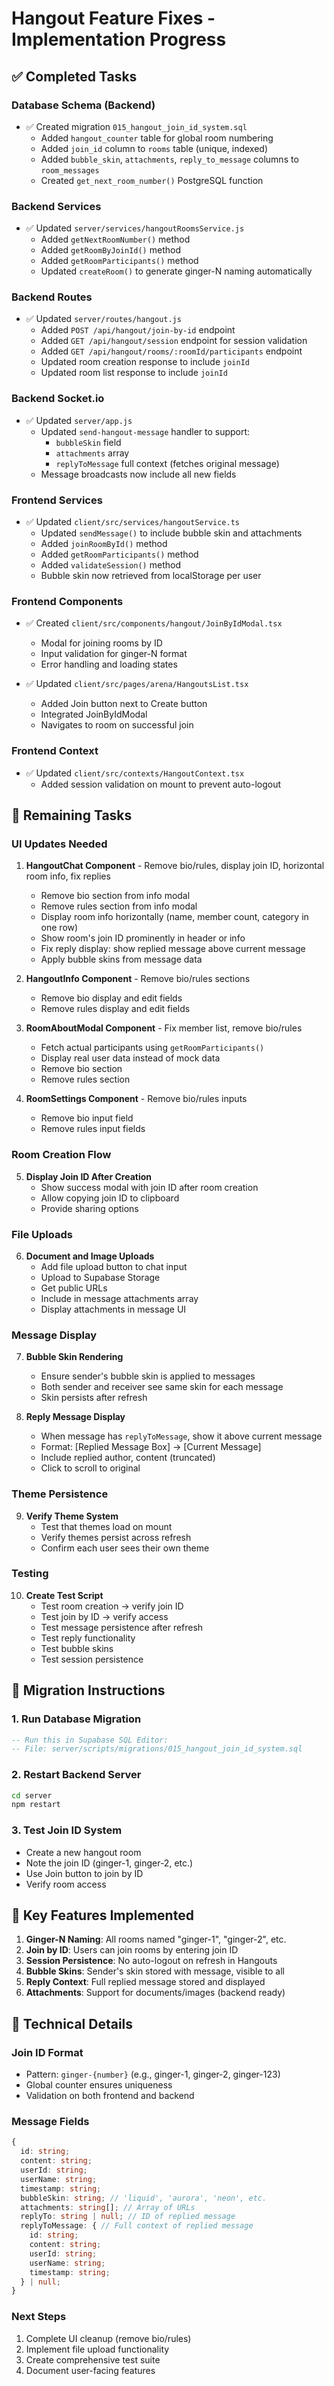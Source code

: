 # Hangout Feature Fixes - Implementation Progress

## ✅ Completed Tasks

### Database Schema (Backend)
- ✅ Created migration `015_hangout_join_id_system.sql`
  - Added `hangout_counter` table for global room numbering
  - Added `join_id` column to `rooms` table (unique, indexed)
  - Added `bubble_skin`, `attachments`, `reply_to_message` columns to `room_messages`
  - Created `get_next_room_number()` PostgreSQL function

### Backend Services
- ✅ Updated `server/services/hangoutRoomsService.js`
  - Added `getNextRoomNumber()` method
  - Added `getRoomByJoinId()` method
  - Added `getRoomParticipants()` method
  - Updated `createRoom()` to generate ginger-N naming automatically
  
### Backend Routes
- ✅ Updated `server/routes/hangout.js`
  - Added `POST /api/hangout/join-by-id` endpoint
  - Added `GET /api/hangout/session` endpoint for session validation
  - Added `GET /api/hangout/rooms/:roomId/participants` endpoint
  - Updated room creation response to include `joinId`
  - Updated room list response to include `joinId`

### Backend Socket.io
- ✅ Updated `server/app.js`
  - Updated `send-hangout-message` handler to support:
    - `bubbleSkin` field
    - `attachments` array
    - `replyToMessage` full context (fetches original message)
  - Message broadcasts now include all new fields

### Frontend Services
- ✅ Updated `client/src/services/hangoutService.ts`
  - Updated `sendMessage()` to include bubble skin and attachments
  - Added `joinRoomById()` method
  - Added `getRoomParticipants()` method
  - Added `validateSession()` method
  - Bubble skin now retrieved from localStorage per user

### Frontend Components
- ✅ Created `client/src/components/hangout/JoinByIdModal.tsx`
  - Modal for joining rooms by ID
  - Input validation for ginger-N format
  - Error handling and loading states
  
- ✅ Updated `client/src/pages/arena/HangoutsList.tsx`
  - Added Join button next to Create button
  - Integrated JoinByIdModal
  - Navigates to room on successful join

### Frontend Context
- ✅ Updated `client/src/contexts/HangoutContext.tsx`
  - Added session validation on mount to prevent auto-logout

## 🚧 Remaining Tasks

### UI Updates Needed
1. **HangoutChat Component** - Remove bio/rules, display join ID, horizontal room info, fix replies
   - Remove bio section from info modal
   - Remove rules section from info modal  
   - Display room info horizontally (name, member count, category in one row)
   - Show room's join ID prominently in header or info
   - Fix reply display: show replied message above current message
   - Apply bubble skins from message data

2. **HangoutInfo Component** - Remove bio/rules sections
   - Remove bio display and edit fields
   - Remove rules display and edit fields

3. **RoomAboutModal Component** - Fix member list, remove bio/rules
   - Fetch actual participants using `getRoomParticipants()`
   - Display real user data instead of mock data
   - Remove bio section
   - Remove rules section

4. **RoomSettings Component** - Remove bio/rules inputs
   - Remove bio input field
   - Remove rules input fields

### Room Creation Flow
5. **Display Join ID After Creation**
   - Show success modal with join ID after room creation
   - Allow copying join ID to clipboard
   - Provide sharing options

### File Uploads
6. **Document and Image Uploads**
   - Add file upload button to chat input
   - Upload to Supabase Storage
   - Get public URLs
   - Include in message attachments array
   - Display attachments in message UI

### Message Display
7. **Bubble Skin Rendering**
   - Ensure sender's bubble skin is applied to messages
   - Both sender and receiver see same skin for each message
   - Skin persists after refresh

8. **Reply Message Display**
   - When message has `replyToMessage`, show it above current message
   - Format: [Replied Message Box] → [Current Message]
   - Include replied author, content (truncated)
   - Click to scroll to original

### Theme Persistence
9. **Verify Theme System**
   - Test that themes load on mount
   - Verify themes persist across refresh
   - Confirm each user sees their own theme

### Testing
10. **Create Test Script**
    - Test room creation → verify join ID
    - Test join by ID → verify access
    - Test message persistence after refresh
    - Test reply functionality
    - Test bubble skins
    - Test session persistence

## 📝 Migration Instructions

### 1. Run Database Migration
```sql
-- Run this in Supabase SQL Editor:
-- File: server/scripts/migrations/015_hangout_join_id_system.sql
```

### 2. Restart Backend Server
```bash
cd server
npm restart
```

### 3. Test Join ID System
- Create a new hangout room
- Note the join ID (ginger-1, ginger-2, etc.)
- Use Join button to join by ID
- Verify room access

## 🎯 Key Features Implemented

1. **Ginger-N Naming**: All rooms named "ginger-1", "ginger-2", etc.
2. **Join by ID**: Users can join rooms by entering join ID
3. **Session Persistence**: No auto-logout on refresh in Hangouts
4. **Bubble Skins**: Sender's skin stored with message, visible to all
5. **Reply Context**: Full replied message stored and displayed
6. **Attachments**: Support for documents/images (backend ready)

## 🔧 Technical Details

### Join ID Format
- Pattern: `ginger-{number}` (e.g., ginger-1, ginger-2, ginger-123)
- Global counter ensures uniqueness
- Validation on both frontend and backend

### Message Fields
```typescript
{
  id: string;
  content: string;
  userId: string;
  userName: string;
  timestamp: string;
  bubbleSkin: string; // 'liquid', 'aurora', 'neon', etc.
  attachments: string[]; // Array of URLs
  replyTo: string | null; // ID of replied message
  replyToMessage: { // Full context of replied message
    id: string;
    content: string;
    userId: string;
    userName: string;
    timestamp: string;
  } | null;
}
```

### Next Steps
1. Complete UI cleanup (remove bio/rules)
2. Implement file upload functionality
3. Create comprehensive test suite
4. Document user-facing features

